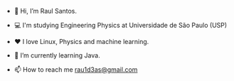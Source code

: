 - 👋 Hi, I’m Raul Santos. 
- 💻 I'm studying Engineering Physics at Universidade de São Paulo (USP)
- ❤️ I love Linux, Physics and machine learning.
- 🌱 I’m currently learning Java.

- 📫 How to reach me rau1d3as@gmail.com

<!---
RaulS22/RaulS22 is a ✨ special ✨ repository because its `README.md` (this file) appears on your GitHub profile.
You can click the Preview link to take a look at your changes.
--->
